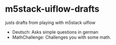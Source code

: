 # m5stack-uiflow-drafts
justs drafts from playing with m5stack uiflow

 - Deutsch: Asks simple questions in german
 - MathChallenge: Challenges you with some math.
